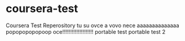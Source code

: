# coursera-test
Coursera Test Reperository
tu su ovce
a vovo nece aaaaaaaaaaaaaa
popopopopopoop
oce!!!!!!!!!!!!!!!!!!!!
portable test
portable test 2
